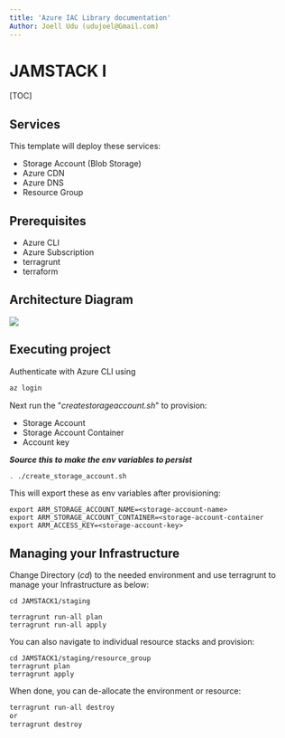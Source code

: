 ```yaml
---
title: 'Azure IAC Library documentation'
Author: Joell Udu (udujoel@Gmail.com)
---
```


JAMSTACK I
===

[TOC]

## Services
This template will deploy these services:
- Storage Account (Blob Storage)
- Azure CDN
- Azure DNS
- Resource Group

## Prerequisites
- Azure CLI
- Azure Subscription 
- terragrunt 
- terraform 

## Architecture Diagram
![](https://i.imgur.com/QBzJpXT.png)


## Executing project
Authenticate with Azure CLI using
```bash
az login
```

Next run the "*createstorageaccount.sh*" to provision:

- Storage Account
- Storage Account Container
- Account key

***Source this to make the env variables to persist***
```bash
. ./create_storage_account.sh
```

This will export these as env variables after provisioning:

```bash=
export ARM_STORAGE_ACCOUNT_NAME=<storage-account-name>
export ARM_STORAGE_ACCOUNT_CONTAINER=<storage-account-container
export ARM_ACCESS_KEY=<storage-account-key>
```

## Managing your Infrastructure
Change Directory (*cd*) to the needed environment and use terragrunt to manage your Infrastructure as below:

```bash=
cd JAMSTACK1/staging

terragrunt run-all plan
terragrunt run-all apply

```

You can also navigate to individual resource stacks and provision:

```bash=
cd JAMSTACK1/staging/resource_group
terragrunt plan
terragrunt apply
```

When done, you can de-allocate the environment or resource:

```bash
terragrunt run-all destroy
or 
terragrunt destroy
```



